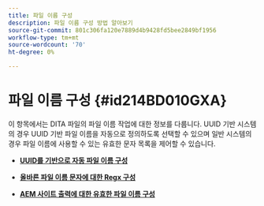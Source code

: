 ```yaml
---
title: 파일 이름 구성
description: 파일 이름 구성 방법 알아보기
source-git-commit: 801c306fa120e7889d4b9428fd5bee2849bf1956
workflow-type: tm+mt
source-wordcount: '70'
ht-degree: 0%

---
```



# 파일 이름 구성 {#id214BD010GXA}

이 항목에서는 DITA 파일의 파일 이름 작업에 대한 정보를 다룹니다. UUID 기반 시스템의 경우 UUID 기반 파일 이름을 자동으로 정의하도록 선택할 수 있으며 일반 시스템의 경우 파일 이름에 사용할 수 있는 유효한 문자 목록을 제어할 수 있습니다.

- **[UUID를 기반으로 자동 파일 이름 구성](conf-auto-uuid-filenames.md)**

- **[올바른 파일 이름 문자에 대한 Regx 구성](conf-file-names-valid-regx.md)**

- **[AEM 사이트 출력에 대한 유효한 파일 이름 구성](conf-file-names-valid-regx-aem-site-output.md)**


